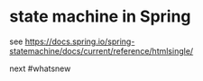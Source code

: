 # state machine in Spring

see https://docs.spring.io/spring-statemachine/docs/current/reference/htmlsingle/

next #whatsnew
